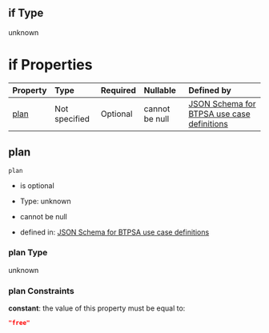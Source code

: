 ## if Type

unknown

# if Properties

| Property      | Type          | Required | Nullable       | Defined by                                                                                                                                                                                                                                  |
| :------------ | :------------ | :------- | :------------- | :------------------------------------------------------------------------------------------------------------------------------------------------------------------------------------------------------------------------------------------ |
| [plan](#plan) | Not specified | Optional | cannot be null | [JSON Schema for BTPSA use case definitions](btpsa-usecase-properties-services-items-allof-2-then-allof-25-then-allof-1-if-properties-plan.md "undefined#/properties/services/items/allOf/2/then/allOf/25/then/allOf/1/if/properties/plan") |

## plan



`plan`

*   is optional

*   Type: unknown

*   cannot be null

*   defined in: [JSON Schema for BTPSA use case definitions](btpsa-usecase-properties-services-items-allof-2-then-allof-25-then-allof-1-if-properties-plan.md "undefined#/properties/services/items/allOf/2/then/allOf/25/then/allOf/1/if/properties/plan")

### plan Type

unknown

### plan Constraints

**constant**: the value of this property must be equal to:

```json
"free"
```
